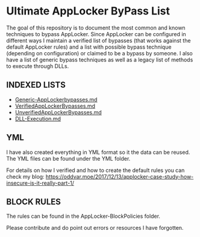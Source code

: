 # Ultimate AppLocker ByPass List
The goal of this repository is to document the most common and known techniques to bypass AppLocker. 
Since AppLocker can be configured in different ways I maintain a verified list of bypasses (that works against the default AppLocker rules) and a list with possible bypass technique (depending on configuration) or claimed to be a bypass by someone. 
I also have a list of generic bypass techniques as well as a legacy list of methods to execute through DLLs.
   
   
   
## INDEXED LISTS

* [Generic-AppLockerbypasses.md](Generic-AppLockerbypasses.md)
* [VerifiedAppLockerBypasses.md](VerifiedAppLockerBypasses.md)
* [UnverifiedAppLockerBypasses.md](UnverifiedAppLockerBypasses.md)
* [DLL-Execution.md](DLL-Execution.md)
   
   
   
## YML
I have also created everything in YML format so it the data can be reused.
The YML files can be found under the YML folder. 
      
     
     
For details on how I verified and how to create the default rules you can check my blog: 
https://oddvar.moe/2017/12/13/applocker-case-study-how-insecure-is-it-really-part-1/  

## BLOCK RULES
The rules can be found in the AppLocker-BlockPolicies folder.
   
    
Please contribute and do point out errors or resources I have forgotten.


  

